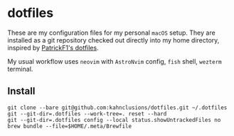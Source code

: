 # dotfiles

These are my configuration files for my personal `macOS` setup. They are installed as a git repository checked out directly into my home directory, inspired by [PatrickF1's dotfiles](https://github.com/PatrickF1/dotfiles).

My usual workflow uses `neovim` with `AstroNvim` config, `fish` shell, `wezterm` terminal.

## Install

```
git clone --bare git@github.com:kahnclusions/dotfiles.git ~/.dotfiles
git --git-dir=.dotfiles --work-tree=. reset --hard
git --git-dir=.dotfiles config --local status.showUntrackedFiles no
brew bundle --file=$HOME/.meta/Brewfile
```
